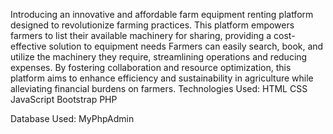  Introducing an innovative and affordable farm equipment renting platform designed to revolutionize farming practices. This platform empowers farmers to list their available machinery for sharing, providing a cost-effective solution to equipment needs
 Farmers can easily search, book, and utilize the machinery they require, streamlining operations and reducing expenses.
 By fostering collaboration and resource optimization, this platform aims to enhance efficiency and sustainability in agriculture while alleviating financial burdens on farmers.
 Technologies Used:
   HTML
   CSS
   JavaScript
   Bootstrap
   PHP

   Database Used: MyPhpAdmin
